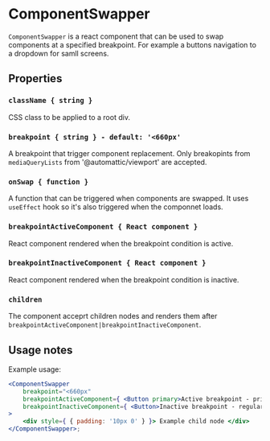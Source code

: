 # ComponentSwapper

`ComponentSwapper` is a react component that can be used to swap components at a specified breakpoint. For example a buttons navigation to a dropdown for samll screens.

## Properties

### `className { string }`

CSS class to be applied to a root div.

### `breakpoint { string } - default: '<660px'`

A breakpoint that trigger component replacement. Only breakopints from `mediaQueryLists` from '@automattic/viewport' are accepted.

### `onSwap { function }`

A function that can be triggered when components are swapped. It uses `useEffect` hook so it's also triggered when the componnet loads.

### `breakpointActiveComponent { React component }`

React component rendered when the breakpoint condition is active.

### `breakpointInactiveComponent { React component }`

React component rendered when the breakpoint condition is inactive.

### `children`

The component acceprt children nodes and renders them after `breakpointActiveComponent|breakpointInactiveComponent`.

## Usage notes

Example usage:

```jsx
<ComponentSwapper
	breakpoint="<660px"
	breakpointActiveComponent={ <Button primary>Active breakpoint - primary button</Button> }
	breakpointInactiveComponent={ <Button>Inactive breakpoint - regular button</Button> }
>
	<div style={ { padding: '10px 0' } }> Example child node </div>
</ComponentSwapper>;
```
